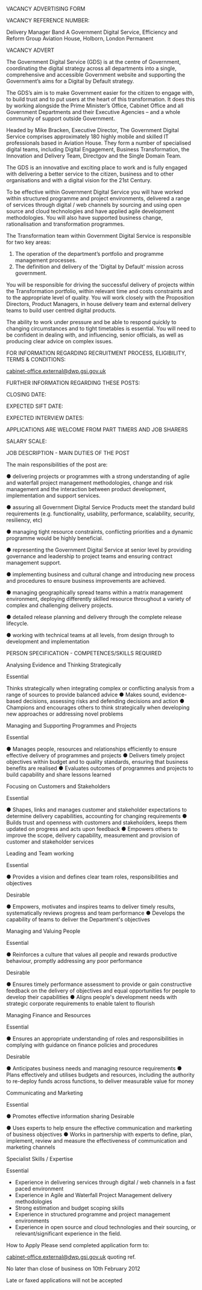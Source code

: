 VACANCY ADVERTISING FORM

VACANCY REFERENCE NUMBER:

Delivery Manager
Band A
Government Digital Service, Efficiency and Reform Group
Aviation House, Holborn, London
Permanent

VACANCY ADVERT

The Government Digital Service (GDS) is at the centre of Government, coordinating the digital
strategy across all departments into a single, comprehensive and accessible Government
website and supporting the Government’s aims for a Digital by Default strategy.

The GDS’s aim is to make Government easier for the citizen to engage with, to build trust and
to put users at the heart of this transformation. It does this by working alongside the Prime
Minister’s Office, Cabinet Office and all Government Departments and their Executive Agencies
– and a whole community of support outside Government.

Headed by Mike Bracken, Executive Director, The Government Digital Service comprises
approximately 180 highly mobile and skilled IT professionals based in Aviation House.
They form a number of specialised digital teams, including Digital Engagement, Business
Transformation, the Innovation and Delivery Team, Directgov and the Single Domain Team.

The GDS is an innovative and exciting place to work and is fully engaged with delivering a
better service to the citizen, business and to other organisations and with a digital vision for the
21st Century.

To be effective within Government Digital Service you will have worked within structured
programme and project environments, delivered a range of services through digital / web
channels by sourcing and using open source and cloud technologies and have applied agile
development methodologies. You will also have supported business change, rationalisation
and transformation programmes.

The Transformation team within Government Digital Service is responsible for two key areas:

1) The operation of the department’s portfolio and programme management processes.
2) The definition and delivery of the 'Digital by Default' mission across government.

You will be responsible for driving the successful delivery of projects within the Transformation
portfolio, within relevant time and costs constraints and to the appropriate level of quality. You
will work closely with the Proposition Directors, Product Managers, in house delivery team and
external delivery teams to build user centred digital products.

The ability to work under pressure and be able to respond quickly to changing circumstances
and to tight timetables is essential. You will need to be confident in dealing with, and
influencing, senior officials, as well as producing clear advice on complex issues.

FOR INFORMATION REGARDING RECRUITMENT PROCESS, ELIGIBILITY, TERMS & CONDITIONS:

cabinet-office.external@dwp.gsi.gov.uk

FURTHER INFORMATION REGARDING THESE POSTS:

CLOSING DATE:

EXPECTED SIFT DATE:

EXPECTED INTERVIEW DATES:

APPLICATIONS ARE WELCOME FROM PART TIMERS AND
JOB SHARERS

SALARY SCALE:

JOB DESCRIPTION - MAIN DUTIES OF THE POST

The main responsibilities of the post are:

● delivering projects or programmes with a strong understanding of agile and waterfall
project management methodologies, change and risk management and the interaction
between product development, implementation and support services.

● assuring all Government Digital Service Products meet the standard build requirements
(e.g. functionality, usability, performance, scalability, security, resiliency, etc)

● managing tight resource constraints, conflicting priorities and a dynamic programme
would be highly beneficial.

● representing the Government Digital Service at senior level by providing governance and
leadership to project teams and ensuring contract management support.

● implementing business and cultural change and introducing new process and procedures
to ensure business improvements are achieved.

● managing geographically spread teams within a matrix management environment,
deploying differently skilled resource throughout a variety of complex and challenging
delivery projects.

● detailed release planning and delivery through the complete release lifecycle.

● working with technical teams at all levels, from design through to development and
implementation

PERSON SPECIFICATION - COMPETENCES/SKILLS REQUIRED

Analysing Evidence and Thinking Strategically

Essential

Thinks strategically when integrating complex or conflicting analysis from a range of sources
to provide balanced advice
● Makes sound, evidence-based decisions, assessing risks and defending decisions and
action
● Champions and encourages others to think strategically when developing new approaches or
addressing novel problems

Managing and Supporting Programmes and Projects

Essential

● Manages people, resources and relationships efficiently to ensure effective delivery of
programmes and projects
● Delivers timely project objectives within budget and to quality standards, ensuring that
business benefits are realised
● Evaluates outcomes of programmes and projects to build capability and share lessons
learned

Focusing on Customers and Stakeholders

Essential

● Shapes, links and manages customer and stakeholder expectations to determine
delivery capabilities, accounting for changing requirements
● Builds trust and openness with customers and stakeholders, keeps them updated on
progress and acts upon feedback
● Empowers others to improve the scope, delivery capability, measurement and provision
of customer and stakeholder services

Leading and Team working

Essential

● Provides a vision and defines clear team roles, responsibilities and objectives

Desirable

● Empowers, motivates and inspires teams to deliver timely results, systematically reviews
progress and team performance
● Develops the capability of teams to deliver the Department's objectives

Managing and Valuing People

Essential

● Reinforces a culture that values all people and rewards productive behaviour, promptly
addressing any poor performance

Desirable

● Ensures timely performance assessment to provide or gain constructive feedback on the
delivery of objectives and equal opportunities for people to develop their capabilities
● Aligns people's development needs with strategic corporate requirements to enable
talent to flourish

Managing Finance and Resources

Essential

● Ensures an appropriate understanding of roles and responsibilities in complying with
guidance on finance policies and procedures

Desirable

● Anticipates business needs and managing resource requirements
● Plans effectively and utilises budgets and resources, including the authority to re-deploy
funds across functions, to deliver measurable value for money

Communicating and Marketing

Essential

● Promotes effective information sharing
Desirable

● Uses experts to help ensure the effective communication and marketing of business
objectives
● Works in partnership with experts to define, plan, implement, review and measure the
effectiveness of communication and marketing channels

Specialist Skills / Expertise

Essential

* Experience in delivering services through digital / web channels in a fast paced
environment
* Experience in Agile and Waterfall Project Management delivery methodologies
* Strong estimation and budget scoping skills
* Experience in structured programme and project management environments
* Experience in open source and cloud technologies and their sourcing,
or relevant/significant experience in the field.



How to Apply
Please send completed application form to:

cabinet-office.external@dwp.gsi.gov.uk quoting ref.

No later than close of business on 10th February 2012

Late or faxed applications will not be accepted
